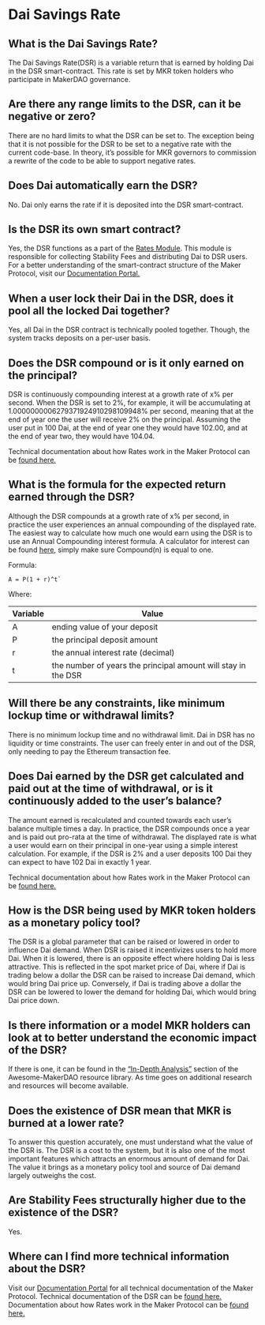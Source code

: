 # Dai Savings Rate

## What is the Dai Savings Rate?

The Dai Savings Rate(DSR) is a variable return that is earned by holding Dai in the DSR smart-contract. This rate is set by MKR token holders who participate in MakerDAO governance.

## Are there any range limits to the DSR, can it be negative or zero?

There are no hard limits to what the DSR can be set to. The exception being that it is not possible for the DSR to be set to a negative rate with the current code-base. In theory, it’s possible for MKR governors to commission a rewrite of the code to be able to support negative rates.

## Does Dai automatically earn the DSR?

No. Dai only earns the rate if it is deposited into the DSR smart-contract.

## Is the DSR its own smart contract?

Yes, the DSR functions as a part of the [Rates Module](https://docs.makerdao.com/smart-contract-modules/rates-module). This module is responsible for collecting Stability Fees and distributing Dai to DSR users. For a better understanding of the smart-contract structure of the Maker Protocol, visit our [Documentation Portal.](https://docs.makerdao.com/)

## When a user lock their Dai in the DSR, does it pool all the locked Dai together?

Yes, all Dai in the DSR contract is technically pooled together. Though, the system tracks deposits on a per-user basis.

## Does the DSR compound or is it only earned on the principal?

DSR is continuously compounding interest at a growth rate of x% per second. When the DSR is set to 2%, for example, it will be accumulating at 1.0000000006279371924910298109948‬% per second, meaning that at the end of year one the user will receive 2% on the principal. Assuming the user put in 100 Dai, at the end of year one they would have 102.00, and at the end of year two, they would have 104.04. 

Technical documentation about how Rates work in the Maker Protocol can be [found here.](https://docs.makerdao.com/smart-contract-modules/rates-module)

## What is the formula for the expected return earned through the DSR?

Although the DSR compounds at a growth rate of x% per second, in practice the user experiences an annual compounding of the displayed rate. The easiest way to calculate how much one would earn using the DSR is to use an Annual Compounding interest formula. A calculator for interest can be found [here](https://www.calculatorsoup.com/calculators/financial/compound-interest-calculator.php), simply make sure Compound(n) is equal to one.

Formula:

```
A = P(1 + r)^t`
```

Where:

  | Variable              | Value |
  | ------------------------- | ----- |
  | A | ending value of your deposit |
  | P | the principal deposit amount |
  | r | the annual interest rate \(decimal\) |
  | t | the number of years the principal amount will stay in the DSR |

## Will there be any constraints, like minimum lockup time or withdrawal limits?

There is no minimum lockup time and no withdrawal limit. Dai in DSR has no liquidity or time constraints. The user can freely enter in and out of the DSR, only needing to pay the Ethereum transaction fee.

## Does Dai earned by the DSR get calculated and paid out at the time of withdrawal, or is it continuously added to the user’s balance?

The amount earned is recalculated and counted towards each user’s balance multiple times a day. In practice, the DSR compounds once a year and is paid out pro-rata at the time of withdrawal. The displayed rate is what a user would earn on their principal in one-year using a simple interest calculation. For example, if the DSR is 2% and a user deposits 100 Dai they can expect to have 102 Dai in exactly 1 year.

Technical documentation about how Rates work in the Maker Protocol can be [found here.](https://docs.makerdao.com/smart-contract-modules/rates-module)

## How is the DSR being used by MKR token holders as a monetary policy tool?

The DSR is a global parameter that can be raised or lowered in order to influence Dai demand. When DSR is raised it incentivizes users to hold more Dai. When it is lowered, there is an opposite effect where holding Dai is less attractive. This is reflected in the spot market price of Dai, where if Dai is trading below a dollar the DSR can be raised to increase Dai demand, which would bring Dai price up. Conversely, if Dai is trading above a dollar the DSR can be lowered to lower the demand for holding Dai, which would bring Dai price down.

## Is there information or a model MKR holders can look at to better understand the economic impact of the DSR?

If there is one, it can be found in the [“In-Depth Analysis”](https://awesome.makerdao.com/#in-depth-analyses) section of the Awesome-MakerDAO resource library. As time goes on additional research and resources will become available.

## Does the existence of DSR mean that MKR is burned at a lower rate?

To answer this question accurately, one must understand what the value of the DSR is. The DSR is a cost to the system, but it is also one of the most important features which attracts an enormous amount of demand for Dai. The value it brings as a monetary policy tool and source of Dai demand largely outweighs the cost.

## Are Stability Fees structurally higher due to the existence of the DSR?

Yes.

## Where can I find more technical information about the DSR?

Visit our [Documentation Portal](https://docs.makerdao.com/) for all technical documentation of the Maker Protocol. Technical documentation of the DSR can be [found here.](https://docs.makerdao.com/smart-contract-modules/rates-module/pot-detailed-documentation) Documentation about how Rates work in the Maker Protocol can be [found here.](https://docs.makerdao.com/smart-contract-modules/rates-module)
